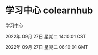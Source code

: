 # 学习中心 colearnhub
[学习中心](http://27.19.32.34:56308/colearnhub/)

2022年 09月 27日 星期二 14:10:01 CST

2022年 09月 27日 星期二 06:10:01 GMT
